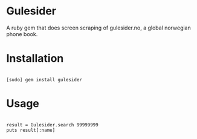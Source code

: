 # Gulesider
A ruby gem that does screen scraping of gulesider.no, a global norwegian phone book.

# Installation

```

[sudo] gem install gulesider

```

# Usage

```

result = Gulesider.search 99999999
puts result[:name]

```